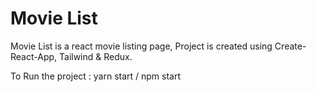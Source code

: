 # Movie List

Movie List is a react movie listing page,
Project is created using Create-React-App, Tailwind & Redux.

To Run the project  : yarn start / npm start

